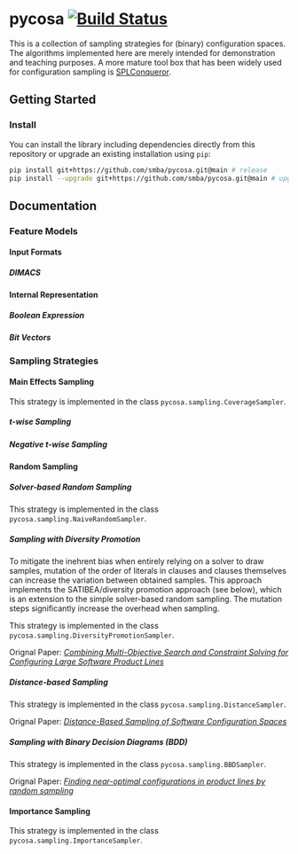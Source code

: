 # pycosa [![Build Status](https://travis-ci.org/smba/pycosa.svg?branch=main)](https://travis-ci.org/smba/pycosa)
This is a collection of sampling strategies for (binary) configuration spaces. The algorithms implemented here are merely intended for demonstration and teaching purposes. A more mature tool box that has been widely used for configuration sampling is [SPLConqueror](https://github.com/se-sic/SPLConqueror).

## Getting Started
### Install
You can install the library including dependencies directly from this repository or upgrade an existing installation using `pip`:
```bash
pip install git+https://github.com/smba/pycosa.git@main # release
pip install --upgrade git+https://github.com/smba/pycosa.git@main # upgrade existing version
```

## Documentation
### Feature Models

#### Input Formats
##### DIMACS
#### Internal Representation
##### Boolean Expression
##### Bit Vectors

### Sampling Strategies
#### Main Effects Sampling
This strategy is implemented in the class `pycosa.sampling.CoverageSampler`.

##### t-wise Sampling
##### Negative t-wise Sampling

#### Random Sampling
##### Solver-based Random Sampling
This strategy is implemented in the class `pycosa.sampling.NaiveRandomSampler`.

##### Sampling with Diversity Promotion
To mitigate the inehrent bias when entirely relying on a solver to draw samples, mutation of the order of literals in clauses and clauses themselves can increase the variation between obtained samples. This approach implements the SATIBEA/diversity promotion approach (see below), which is an extension to the simple solver-based random sampling. The mutation steps significantly increase the overhead when sampling.

This strategy is implemented in the class `pycosa.sampling.DiversityPromotionSampler`.

Orignal Paper: [_Combining Multi-Objective Search and Constraint Solving for Configuring Large Software Product Lines_](https://doi.org/10.1109/ICSE.2015.69)

##### Distance-based Sampling
This strategy is implemented in the class `pycosa.sampling.DistanceSampler`.

Orignal Paper: [_Distance-Based Sampling of Software Configuration Spaces_](https://doi.org/10.1109/ICSE.2015.69)

##### Sampling with Binary Decision Diagrams (BDD)
This strategy is implemented in the class `pycosa.sampling.BBDSampler`.

Orignal Paper: [_Finding near-optimal configurations in product lines by random sampling_](https://doi.org/10.1145/3106237.3106273)

#### Importance Sampling
This strategy is implemented in the class `pycosa.sampling.ImportanceSampler`.

